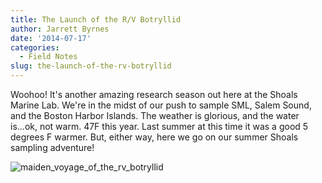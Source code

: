 ```yaml
---
title: The Launch of the R/V Botryllid
author: Jarrett Byrnes
date: '2014-07-17'
categories:
  - Field Notes
slug: the-launch-of-the-rv-botryllid
---
```


Woohoo! It's another amazing research season out here at the Shoals Marine Lab. We're in the midst of our push to sample SML, Salem Sound, and the Boston Harbor Islands. The weather is glorious, and the water is...ok, not warm. 47F this year. Last summer at this time it was a good 5 degrees F warmer. But, either way, here we go on our summer Shoals sampling adventure!

![maiden_voyage_of_the_rv_botryllid](http://www.imachordata.com/wp-content/uploads/2014/07/maiden_voyage_of_the_rv_botryllid-1024x768.jpeg)
